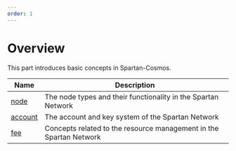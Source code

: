 ```yaml
---
order: 1
---
```


# Overview

This part introduces basic concepts in Spartan-Cosmos.

| Name                    | Description                                                        |
| ----------------------- | ------------------------------------------------------------------ |
| [node](./node.md)       | The node types and their functionality in the Spartan Network      |
| [account](./account.md) | The account and key system of the Spartan Network                  |
| [fee](./fee.md)         | Concepts related to the resource management in the Spartan Network |
